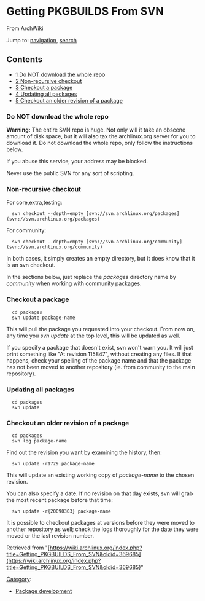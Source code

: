 # Getting PKGBUILDS From SVN

From ArchWiki

Jump to: [navigation](#column-one), [search](#searchInput)

## Contents

*   [1 Do NOT download the whole repo](#Do_NOT_download_the_whole_repo)
*   [2 Non-recursive checkout](#Non-recursive_checkout)
*   [3 Checkout a package](#Checkout_a_package)
*   [4 Updating all packages](#Updating_all_packages)
*   [5 Checkout an older revision of a package](#Checkout_an_older_revision_of_a_package)

### Do NOT download the whole repo

**Warning:** The entire SVN repo is huge. Not only will it take an obscene amount of disk space, but it will also tax the archlinux.org server for you to download it. Do not download the whole repo, only follow the instructions below.

If you abuse this service, your address may be blocked.

Never use the public SVN for any sort of scripting.

### Non-recursive checkout

For core,extra,testing:

```
  svn checkout --depth=empty [svn://svn.archlinux.org/packages](svn://svn.archlinux.org/packages) 

```

For community:

```
  svn checkout --depth=empty [svn://svn.archlinux.org/community](svn://svn.archlinux.org/community) 

```

In both cases, it simply creates an empty directory, but it does know that it is an svn checkout.

In the sections below, just replace the _packages_ directory name by _community_ when working with community packages.

### Checkout a package

```
  cd packages
  svn update package-name

```

This will pull the package you requested into your checkout. From now on, any time you _svn update_ at the top level, this will be updated as well.

If you specify a package that doesn't exist, svn won't warn you. It will just print something like "At revision 115847", without creating any files. If that happens, check your spelling of the package name and that the package has not been moved to another repository (ie. from community to the main repository).

### Updating all packages

```
  cd packages
  svn update

```

### Checkout an older revision of a package

```
  cd packages
  svn log package-name

```

Find out the revision you want by examining the history, then:

```
  svn update -r1729 package-name

```

This will update an existing working copy of _package-name_ to the chosen revision.

You can also specify a date. If no revision on that day exists, svn will grab the most recent package before that time:

```
  svn update -r{20090303} package-name

```

It is possible to checkout packages at versions before they were moved to another repository as well; check the logs thoroughly for the date they were moved or the last revision number.

Retrieved from "[https://wiki.archlinux.org/index.php?title=Getting_PKGBUILDS_From_SVN&oldid=369685](https://wiki.archlinux.org/index.php?title=Getting_PKGBUILDS_From_SVN&oldid=369685)"

[Category](/index.php/Special:Categories "Special:Categories"):

*   [Package development](/index.php/Category:Package_development "Category:Package development")